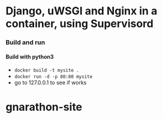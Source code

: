 # Django, uWSGI and Nginx in a container, using Supervisord


### Build and run
#### Build with python3
* `docker build -t mysite .`
* `docker run -d -p 80:80 mysite`
* go to 127.0.0.1 to see if works
# gnarathon-site
